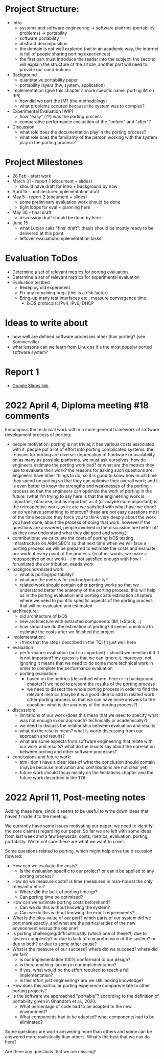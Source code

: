 # Project Structure:

- Intro
  + systems and software engineering -> software platfrms (portability problems) -> portability
  + software portability
  + abstract decomposition
  + the domain is not well explored (not in an academic way, the internet is full of people sharing porting experiences)
  + the first part must introduce the reader into the subject, the second will explain the structure of the article, another part will need to provide our contributions
- Background
  + quantitative portability paper
  + portability layers (hw, system, application)
- Implementation (give this chapter a more specific name: porting IM on RPi)
  + how did we port the IM? (the methodology)
  + what problems occured because the system was to complex?
- Experimental Evaluation [WIP]
  + how "easy" (??) was the porting process
  + comparative performance evaluation of the "before" and "after"?
- Discussion
  + what role does the documentation play in the porting process?
  + what role does the familiarity of the person working with the system play in the porting process?

# Project Milestones

- 28 Feb - start work
- March 31 - report 1 (document + slides)
  - should have draft for intro + background by now
- April 15 - architecture/implementation draft
- May 5 - report 2 (document + slides)
  - some preliminary evaluation work should be done
  - tight loops for eval + planning here
- May 30 - final draft
  - discussion draft should be done by here
- June 15
  - what Lucian calls "final draft": thesis should be mostly ready to
    be delivered at this point
  - leftover evaluation/implementation tasks

# Evaluation ToDos

- Determine a set of relevant metrics for porting evaluation
- Determine a set of relevant metrics for experimental evaluation
- Evaluation testbed
  - Redeploy old experiment
  - Fix any remaining bugs (this is a *risk* factor)
  - Bring-up many test interfaces etc., measure convergence time
	- IxOS protocols: IPv4, IPv6, DHCP

# Ideas to write about

- how well are defined software processes other than porting? (see Sommerville)
- what lessons can we learn from Linux as it's the most popular ported software system?

# Report 1

- [Google Slides link](https://docs.google.com/presentation/d/15sXp6gKmoUbNaJJearsRxT79vbwc3U4E/edit?usp=sharing&ouid=102915141630231344771&rtpof=true&sd=true)
# 2022 April 4, Diploma meeting #18 comments
Encompass the technical work within a more general framework of
software development process of porting:
  - people motivation: porting is not trivial, it has various costs
  associated with it. people put a lot of effort into porting complicated
  systems. the reasons for porting are diverse: deprecation of hardware
  or availability on as many as possible platforms. we must ask ourselves:
  how do engineers estimate the porting workload? or what are the metrics
  they use to evaluate their work? the reasons for asking such questions
  are: engineers have other things to do, so it is good to know how much
  time they spend on porting so that they can optimise their overall work;
  and it is even better to know the strengths and weaknesses of the
  porting process so that the engineers can optimize the work of porting
  in the future. (what I'm trying to say here is that the engineering
  work is important, ofcourse, but as important as it (or maybe more
  important) is the retrospective work, as in: are we satisfied with what
  have we done? or do we have something to improve? these are not easy
  questions most of the time because they force you to think very deeply
  about the work you have done, about the process of doing that work.
  however if the questions are answered, people involved in the discussion
  are better off as they now understand what they did good and wrong.)
  - contributions: we calculate the costs of porting IxOS testing
  infrastructure on ARM SBC's so that next time when we will face a
  porting process we will be prepared to estimate the costs and evaluate
  our work at every point of the process. (in other words, we make a
  retrospective on our work) - i'm not satisfied enough with how i
  forumlated the contribution, needs work
  - background/related work:
    - what is porting/portability?
    - what are the metrics for porting/portability?
    - related work should contain other porting works so that we
    understand better the anatomy of the porting process. this will
    help us in the porting evaluation and porting costs estimation
    chapters where we need to point to specific aspects of the
    porting process that will be evaluated and estimated.
  - architecture:
    - old architecture of IxOS
    - new architecture with extracted components (IM, IxStack, ..)
    - how should we do the estimation of porting? it seems
    unnatural to estimate the costs after we finished the project
  - implementation:
    - i think that the steps described in the TOI fit just well here
  - evaluation
    * performance evaluation (not so important) - should we mention
    it if it is not important? my guess is that we can ignore it.
    moreover, not ignoring it means that we need to do some more
    technical work in order to complete the performance evaluation
    * porting evaluation:
      * based on the metrics (described where, here or in
      background chapter?) we need to present the results of
      the porting process
      * we need to dissect the whole porting process in order
      to find the relevant metrics (maybe it is a good idea
      to add in related work other porting process so that we
      can have more answers to the question: what is the
      anatomy of the porting process?)
  - discussion:
    - limitations of our work (does this mean that we need to
    specify what was not enough in our approach? technically or
    academically?)
    - we need to discuss the relationship between evaluation and
    results
    - what do the results mean? what is worth discussing from our
    approach and results?
    - what are some aspects from software engineering that relate
    with our work and results? what do the results say about the
    correlation between porting and other software processes?
  - conclusions and future work:
    - atm i don't have a clear idea of what the conclusion should
    contain (maybe because motivation and contributions are not
    clear yet)
    - future work should focus mainly on the limitations chapter and
    the future work described in the TOI
# 2022 April 11, Post-meeting notes

Adding these here, since it seems to be useful to write down ideas that
haven't made it to the meeting.

We currently have some issues motivating our paper: we need to identify
the core claim(s) regarding our paper. So far we are left with some
ideas from last week and a few keywords: costs, metrics, evaluation,
porting, portability. We're not sure these are what we want to cover.

Some questions related to porting, which might help drive the discussion
forward:

- How can we evaluate the costs?
  * Is the evaluation specific to our project? or can it be applied to
    any porting process?
- How do we measure costs? is time (measured in man-hours) the only
  relevant metric?
  * Where did the bulk of porting time go?
  * Can porting time be optimized?
- How can we estimate porting costs beforehand?
  * Can we do this without knowing the system?
  * Can we do this without knowing the exact requirements?
- What is the plus-value of our port? which parts of our system did
  we port more exactly, and what are the particularities of the
  new environment versus the old one?
- Is porting challenging/difficult/costly (which one of these?!) due to
  system complexity? or due to lack of comprehension of the system? or
  due to both? or due to some other cause?
- What is the measure of our success? where did we succeed? where did we
  fail?
  * is our implementation 100% conformant to our design?
  * is there anything lacking in our implementation?
  * if yes, what would be the effort required to reach a full
    implementation?
  * is this effort just engineering? are we still lacking knowledge?
- How does this particular porting experience compare/relate to other
  porting projects?
- Is the software we approached "portable"? according to the definition
  of portability given in Ghandorh et al., 2020.
  * What percentage of code had to be adapted to the new environment?
  * What components had to be adapted? what components had to be
    eliminated?

Some questions are worth answering more than others and some can be
answered more realistically than others. What's the best that we can do
here?

Are there any questions that we are missing?
